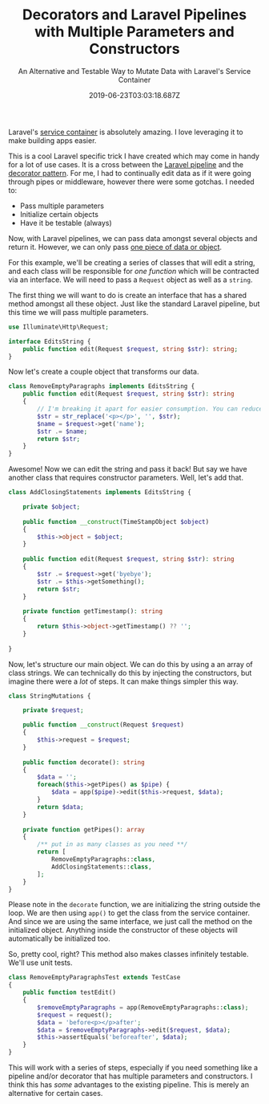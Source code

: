 ﻿---
title: Decorators and Laravel Pipelines with Multiple Parameters and Constructors
subtitle: An Alternative and Testable Way to Mutate Data with Laravel's Service Container
date: 2019-06-23T03:03:18.687Z
draft: false
type: post
tags: ["laravel", "PHP", "pipeline", "design pattern", "decorator"]
description:
  A Laravel specific trick sequentially manipulate data. Allows for testable
  pipelines that utilize the service container and multiple parameters and constructors.
image: 
cover: https://picsum.photos/id/137/1376/800
summary: A Laravel specific trick sequentially manipulate data. Allows for testable
                             pipelines that utilize the service container and multiple parameters and constructors.
---

Laravel's [service container](https://laravel.com/docs/5.8/container) is absolutely amazing. I love leveraging it to make building apps easier.

This is a cool Laravel specific trick I have created which may come in handy for a lot of use cases. It is a cross between the [Laravel pipeline](https://jeffochoa.me/understanding-laravel-pipelines) and the [decorator pattern](https://laracasts.com/series/design-patterns-in-php/episodes/1). For me, I had to continually edit data as if it were going through pipes or middleware, however there were some gotchas. I needed to:

- Pass multiple parameters
- Initialize certain objects
- Have it be testable (always)

Now, with Laravel pipelines, we can pass data amongst several objects and return it. However, we can only pass [one piece of data or object](https://github.com/illuminate/pipeline/blob/master/Pipeline.php#L59).

For this example, we'll be creating a series of classes that will edit a string, and each class will be responsible for _one function_ which will be contracted via an interface. We will need to pass a `Request` object as well as a `string`. 

The first thing we will want to do is create an interface that has a shared method amongst all these object. Just like the standard Laravel pipeline, but this time we will pass multiple parameters.

```php
use Illuminate\Http\Request;

interface EditsString {
    public function edit(Request $request, string $str): string;
}
```

Now let's create a couple object that transforms our data.

```php
class RemoveEmptyParagraphs implements EditsString {
    public function edit(Request $request, string $str): string 
    {
        // I'm breaking it apart for easier consumption. You can reduce the number of variable assignments.
        $str = str_replace('<p></p>', '', $str);
        $name = $request->get('name');
        $str .= $name;
        return $str;
    }
}
```

Awesome! Now we can edit the string and pass it back! But say we have another class that requires constructor parameters. Well, let's add that.

```php
class AddClosingStatements implements EditsString {

    private $object;
    
    public function __construct(TimeStampObject $object)
    {
        $this->object = $object;
    }
    
    public function edit(Request $request, string $str): string 
    {
        $str .= $request->get('byebye');
        $str .= $this->getSomething();
        return $str;
    }
    
    private function getTimestamp(): string
    {
        return $this->object->getTimestamp() ?? '';
    }
    
}
```

Now, let's structure our main object. We can do this by using a an array of class strings. We can technically do this by injecting the constructors, but imagine there were a _lot_ of steps. It can make things simpler this way. 

```php
class StringMutations {

    private $request;

    public function __construct(Request $request)
    {
        $this->request = $request;
    }
    
    public function decorate(): string
    {
        $data = '';
        foreach($this->getPipes() as $pipe) {
            $data = app($pipe)->edit($this->request, $data);
        }
        return $data;
    }
    
    private function getPipes(): array
    {
        /** put in as many classes as you need **/
        return [
            RemoveEmptyParagraphs::class,
            AddClosingStatements::class,
        ];
    }
}
```

Please note in the `decorate` function, we are initializing the string outside the loop. We are then using `app()` to get the class from the service container. And since we are using the same interface, we just call the method on the initialized object. Anything inside the constructor of these objects will automatically be initialized too. 

So, pretty cool, right? This method also makes classes infinitely testable. We'll use unit tests. 

```php
class RemoveEmptyParagraphsTest extends TestCase
{
    public function testEdit()
    {
        $removeEmptyParagraphs = app(RemoveEmptyParagraphs::class);
        $request = request();
        $data = 'before<p></p>after';
        $data = $removeEmptyParagraphs->edit($request, $data);
        $this->assertEquals('beforeafter', $data);
    }
}
```

This will work with a series of steps, especially if you need something like a pipeline and/or decorator that has multiple parameters and constructors. I think this has _some_ advantages to the existing pipeline. This is merely an alternative for certain cases.